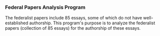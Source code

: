 ### Federal Papers Analysis Program

The federalist papers include 85 essays, some of which do not have well-established authorship. This program's purpose is to analyze the federalist papers (collection of 85 essays) for the authorship of these essays.